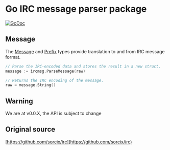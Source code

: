 # Go **IRC** message parser package

[![GoDoc](https://godoc.org/github.com/ugjka/ircmsg?status.svg)](https://godoc.org/github.com/ugjka/ircmsg)

## Message

The [Message][] and [Prefix][] types provide translation to and from IRC message format.

```go
// Parse the IRC-encoded data and stores the result in a new struct.
message := ircmsg.ParseMessage(raw)

// Returns the IRC encoding of the message.
raw = message.String()
```

[message]: https://godoc.org/github.com/ugjka/ircmsg#Message "Message type documentation"
[prefix]: https://godoc.org/github.com/ugjka/ircmsg#Prefix "Prefix type documentation"

## Warning

We are at v0.0.X, the API is subject to change

## Original source

[https://github.com/sorcix/irc](https://github.com/sorcix/irc)
